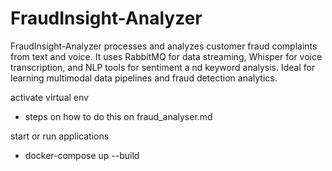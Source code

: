 # FraudInsight-Analyzer
FraudInsight-Analyzer processes and analyzes customer fraud complaints from text and voice. 
It uses RabbitMQ for data streaming, Whisper for voice transcription, and NLP tools for sentiment a
nd keyword analysis. Ideal for learning multimodal data pipelines and fraud detection analytics.

activate virtual env
- steps on how to do this on fraud_analyser.md

start or run applications
- docker-compose up --build